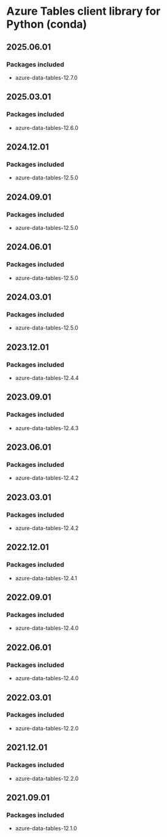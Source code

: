 # Azure Tables client library for Python (conda)

## 2025.06.01

### Packages included

- azure-data-tables-12.7.0

## 2025.03.01

### Packages included

- azure-data-tables-12.6.0

## 2024.12.01

### Packages included

- azure-data-tables-12.5.0

## 2024.09.01

### Packages included

- azure-data-tables-12.5.0

## 2024.06.01

### Packages included

- azure-data-tables-12.5.0

## 2024.03.01

### Packages included

- azure-data-tables-12.5.0

## 2023.12.01

### Packages included

- azure-data-tables-12.4.4

## 2023.09.01

### Packages included

- azure-data-tables-12.4.3

## 2023.06.01

### Packages included

- azure-data-tables-12.4.2

## 2023.03.01

### Packages included

- azure-data-tables-12.4.2

## 2022.12.01

### Packages included

- azure-data-tables-12.4.1

## 2022.09.01

### Packages included

- azure-data-tables-12.4.0

## 2022.06.01

### Packages included

- azure-data-tables-12.4.0

## 2022.03.01

### Packages included

- azure-data-tables-12.2.0

## 2021.12.01

### Packages included

- azure-data-tables-12.2.0

## 2021.09.01

### Packages included

- azure-data-tables-12.1.0